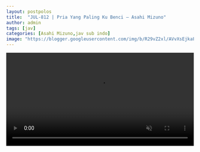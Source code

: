 ```yaml
---
layout: postpolos
title:  "JUL-812 | Pria Yang Paling Ku Benci – Asahi Mizuno"
author: admin
tags: [jav]
categories: [Asahi Mizuno,jav sub indo]
image: "https://blogger.googleusercontent.com/img/b/R29vZ2xl/AVvXsEjkaFhRrqcx5DcOA_-ryzes0cCUg7gcA3RmJHpV0C3ktKJDGV8naLYo_4uvAoOMfuOKy08mxcLA7pyI-1y2CX_-eib6hf_egTHG6mTwXFnyEh4w-u5L_VH3WxlwOSx4yRQopkz0py0xIBwjUZx79s_e5g-mu1vXI7HZMqmeyhGeDxTte8vsqBL9h1ZcAwI/s1600/jul812pl%20%281%29.jpg"
---
```




<video id="my-video" controls muted style="width:100%" >
    <source src="https://video.twimg.com/amplify_video/1782545600111923201/vid/avc1/640x360/pjXA7oxIhA20TLhu.mp4?tag=14" title="JUL-812-Asahi Mizuno" 
 type="video/mp4">
</source></video>


